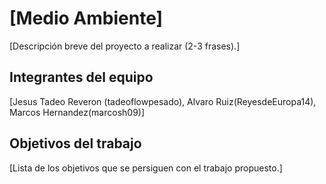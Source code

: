 # [Medio Ambiente]

[Descripción breve del proyecto a realizar (2-3 frases).]

## Integrantes del equipo

[Jesus Tadeo Reveron (tadeoflowpesado), Alvaro Ruiz(ReyesdeEuropa14), Marcos Hernandez(marcosh09)]

## Objetivos del trabajo

[Lista de los objetivos que se persiguen con el trabajo propuesto.]
